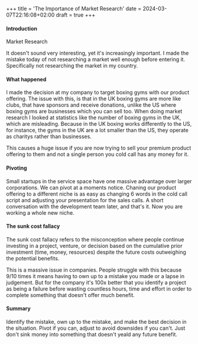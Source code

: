 +++
title = 'The Importance of Market Research'
date = 2024-03-07T22:16:08+02:00
draft = true
+++


#### Introduction

Market Research

It doesn't sound very interesting, yet it's increasingly important. I made the mistake today of not researching a market well enough before entering it. Specifically not researching the market in my country. 

#### What happened

I made the decision at my company to target boxing gyms with our product offering. The issue with this, is that in the UK boxing gyms are more like clubs, that have sponsors and receive donations, unlike the US where boxing gyms are businesses which you can sell too. When doing market research I looked at statistics like the number of boxing gyms in the UK, which are misleading. Because in the UK boxing works differently to the US, for instance, the gyms in the UK are a lot smaller than the US, they operate as charitys rather than businesses.

This causes a huge issue if you are now trying to sell your premium product offering to them and not a single person you cold call has any money for it. 

#### Pivoting

Small startups in the service space have one massive advantage over larger corporations. We can pivot at a moments notice. Chaning our product offering to a different niche is as easy as changing 6 words in the cold call script and adjusting your presentation for the sales calls. A short conversation with the development team later, and that's it. Now you are working a whole new niche. 


#### The sunk cost fallacy

The sunk cost fallacy refers to the misconception where people continue investing in a project, venture, or decision based on the cumulative prior investment (time, money, resources) despite the future costs outweighing the potential benefits.

This is a massive issue in companies. People struggle with this because 9/10 times it means having to own up to a mistake you made or a lapse in judgement. But for the company it's 100x better that you identify a project as being a failure before wasting countless hours, time and effort in order to complete something that doesn't offer much benefit.

#### Summary

Identify the mistake, own up to the mistake, and make the best decision in the situation. Pivot if you can, adjust to avoid downsides if you can't. Just don't sink money into something that doesn't yeald any future benefit.
